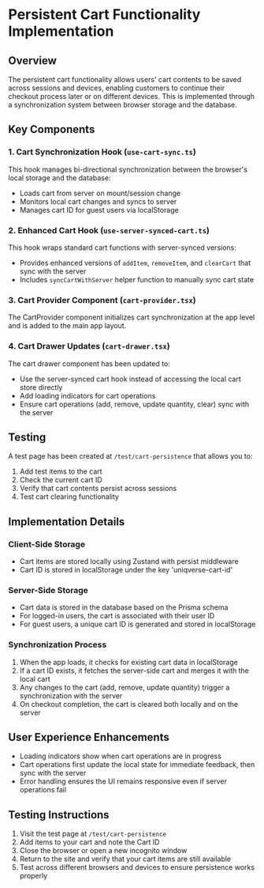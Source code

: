 # Persistent Cart Functionality Implementation

## Overview

The persistent cart functionality allows users' cart contents to be saved across sessions and devices, enabling customers to continue their checkout process later or on different devices. This is implemented through a synchronization system between browser storage and the database.

## Key Components

### 1. Cart Synchronization Hook (`use-cart-sync.ts`)

This hook manages bi-directional synchronization between the browser's local storage and the database:
- Loads cart from server on mount/session change
- Monitors local cart changes and syncs to server
- Manages cart ID for guest users via localStorage

### 2. Enhanced Cart Hook (`use-server-synced-cart.ts`)

This hook wraps standard cart functions with server-synced versions:
- Provides enhanced versions of `addItem`, `removeItem`, and `clearCart` that sync with the server
- Includes `syncCartWithServer` helper function to manually sync cart state

### 3. Cart Provider Component (`cart-provider.tsx`)

The CartProvider component initializes cart synchronization at the app level and is added to the main app layout.

### 4. Cart Drawer Updates (`cart-drawer.tsx`)

The cart drawer component has been updated to:
- Use the server-synced cart hook instead of accessing the local cart store directly
- Add loading indicators for cart operations
- Ensure cart operations (add, remove, update quantity, clear) sync with the server

## Testing

A test page has been created at `/test/cart-persistence` that allows you to:
1. Add test items to the cart
2. Check the current cart ID
3. Verify that cart contents persist across sessions
4. Test cart clearing functionality

## Implementation Details

### Client-Side Storage

- Cart items are stored locally using Zustand with persist middleware
- Cart ID is stored in localStorage under the key 'uniqverse-cart-id'

### Server-Side Storage

- Cart data is stored in the database based on the Prisma schema
- For logged-in users, the cart is associated with their user ID
- For guest users, a unique cart ID is generated and stored in localStorage

### Synchronization Process

1. When the app loads, it checks for existing cart data in localStorage
2. If a cart ID exists, it fetches the server-side cart and merges it with the local cart
3. Any changes to the cart (add, remove, update quantity) trigger a synchronization with the server
4. On checkout completion, the cart is cleared both locally and on the server

## User Experience Enhancements

- Loading indicators show when cart operations are in progress
- Cart operations first update the local state for immediate feedback, then sync with the server
- Error handling ensures the UI remains responsive even if server operations fail

## Testing Instructions

1. Visit the test page at `/test/cart-persistence`
2. Add items to your cart and note the Cart ID
3. Close the browser or open a new incognito window
4. Return to the site and verify that your cart items are still available
5. Test across different browsers and devices to ensure persistence works properly
